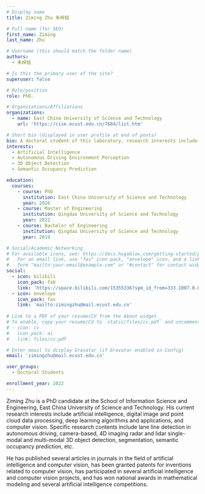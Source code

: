```yaml
---
# Display name
title: Ziming Zhu 朱梓铭

# Full name (for SEO)
first_name: Ziming
last_name: Zhu

# Username (this should match the folder name)
authors:
  - 朱梓铭

# Is this the primary user of the site?
superuser: false

# Role/position
role: PhD.

# Organizations/Affiliations
organizations:
  - name: East China University of Science and Technology
    url: 'https://cise.ecust.edu.cn/7684/list.htm'

# Short bio (displayed in user profile at end of posts)
bio: A doctoral student of this laboratory, research interests include Artificial Intelligence, Autonomous Driving Environment Perception, 3D Object Detection and Semantic Occupancy Prediction.
interests:
  - Artificial Intelligence
  - Autonomous Driving Environment Perception
  - 3D Object Detection
  - Semantic Occupancy Prediction

education:
  courses:
    - course: PhD
      institution: East China University of Science and Technology
      year: 2026
    - course: Master of Engineering
      institution: Qingdao University of Science and Technology
      year: 2022
    - course: Bachelor of Engineering
      institution: Qingdao University of Science and Technology
      year: 2019

# Social/Academic Networking
# For available icons, see: https://docs.hugoblox.com/getting-started/page-builder/#icons
#   For an email link, use "fas" icon pack, "envelope" icon, and a link in the
#   form "mailto:your-email@example.com" or "#contact" for contact widget.
social:
  - icon: bilibili
    icon_pack: fab
    link: 'https://space.bilibili.com/15355336?spm_id_from=333.1007.0.0'
  - icon: envelope
    icon_pack: fas
    link: 'mailto:zimingzhu@mail.ecust.edu.cn'
    
# Link to a PDF of your resume/CV from the About widget.
# To enable, copy your resume/CV to `static/files/cv.pdf` and uncomment the lines below.
# - icon: cv
#   icon_pack: ai
#   link: files/cv.pdf

# Enter email to display Gravatar (if Gravatar enabled in Config)
email: 'zimingzhu@mail.ecust.edu.cn'

user_groups:
  - Doctoral Students

enrollment_year: 2022
---
```


Ziming Zhu is a PhD candidate at the School of Information Science and Engineering, East China University of Science and Technology. His current research interests include artificial intelligence, digital image and point cloud data processing, deep learning algorithms and applications, and computer vision. Specific research contents include lane line detection in autonomous driving, camera-based, 4D imaging radar and lidar single-modal and multi-modal 3D object detection, segmentation, semantic occupancy prediction, etc. 

He has published several articles in journals in the field of artificial intelligence and computer vision, has been granted patents for inventions related to computer vision, has participated in several artificial intelligence and computer vision projects, and has won national awards in mathematical modeling and several artificial intelligence competitions.

